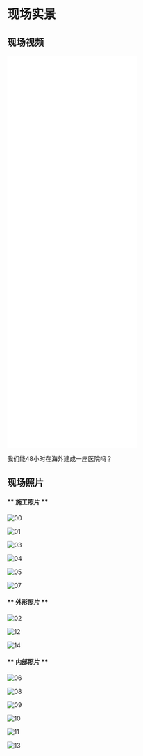 # 现场实景

## 现场视频

<iframe src="//player.bilibili.com/player.html?aid=327898953&bvid=BV1XA411b7Ar&cid=183332583&page=1" scrolling="no" border="0" frameborder="no" framespacing="0" allowfullscreen="true" height="900px"> </iframe>

我们能48小时在海外建成一座医院吗？

## 现场照片

<!-- tabs:start -->

#### ** 施工照片 **

![00](https://5docs.oss-cn-shanghai.aliyuncs.com/res/韩国闻庆项目案例/现场照片/00.jpg)

![01](https://5docs.oss-cn-shanghai.aliyuncs.com/res/韩国闻庆项目案例/现场照片/01.jpg)

![03](https://5docs.oss-cn-shanghai.aliyuncs.com/res/韩国闻庆项目案例/现场照片/03.jpg)

![04](https://5docs.oss-cn-shanghai.aliyuncs.com/res/韩国闻庆项目案例/现场照片/04.jpg)

![05](https://5docs.oss-cn-shanghai.aliyuncs.com/res/韩国闻庆项目案例/现场照片/05.jpg)

![07](https://5docs.oss-cn-shanghai.aliyuncs.com/res/韩国闻庆项目案例/现场照片/07.jpg)


#### ** 外形照片 **

![02](https://5docs.oss-cn-shanghai.aliyuncs.com/res/韩国闻庆项目案例/现场照片/02.jpg)

![12](https://5docs.oss-cn-shanghai.aliyuncs.com/res/韩国闻庆项目案例/现场照片/12.jpg)

![14](https://5docs.oss-cn-shanghai.aliyuncs.com/res/韩国闻庆项目案例/现场照片/14.jpg)

#### ** 内部照片 **

![06](https://5docs.oss-cn-shanghai.aliyuncs.com/res/韩国闻庆项目案例/现场照片/06.jpg)

![08](https://5docs.oss-cn-shanghai.aliyuncs.com/res/韩国闻庆项目案例/现场照片/08.jpg)

![09](https://5docs.oss-cn-shanghai.aliyuncs.com/res/韩国闻庆项目案例/现场照片/09.jpg)

![10](https://5docs.oss-cn-shanghai.aliyuncs.com/res/韩国闻庆项目案例/现场照片/10.jpg)

![11](https://5docs.oss-cn-shanghai.aliyuncs.com/res/韩国闻庆项目案例/现场照片/11.jpg)

![13](https://5docs.oss-cn-shanghai.aliyuncs.com/res/韩国闻庆项目案例/现场照片/13.jpg)


<!-- tabs:end -->
